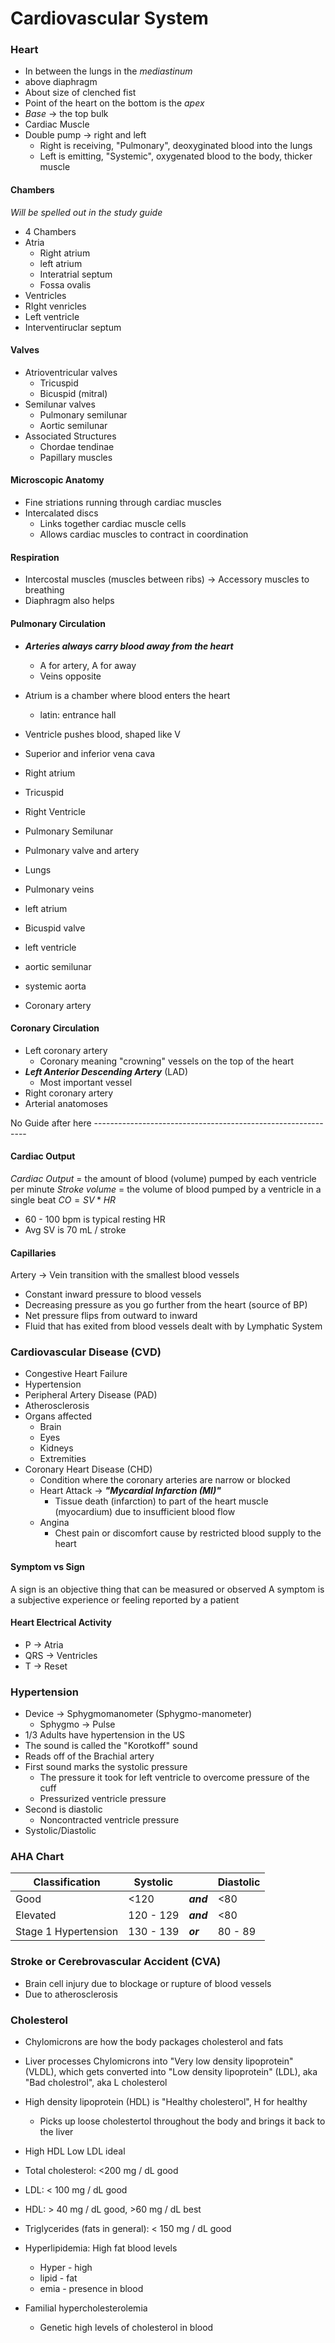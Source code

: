# Cardiovascular System

### Heart
* In between the lungs in the *mediastinum*
* above diaphragm
* About size of clenched fist
* Point of the heart on the bottom is the *apex*
* *Base* -> the top bulk
* Cardiac Muscle
* Double pump -> right and left
	* Right is receiving, "Pulmonary", deoxyginated blood into the lungs
	* Left is emitting, "Systemic", oxygenated blood to the body, thicker muscle

#### Chambers
*Will be spelled out in the study guide*
* 4 Chambers
* Atria
	* Right atrium
	* left atrium
	* Interatrial septum
	* Fossa ovalis
* Ventricles
* RIght venricles
* Left ventricle
* Interventiruclar septum

#### Valves
* Atrioventricular valves
	* Tricuspid
	* Bicuspid (mitral)
* Semilunar valves
	* Pulmonary semilunar
	* Aortic semilunar
* Associated Structures
	* Chordae tendinae
	* Papillary muscles
#### Microscopic Anatomy
* Fine striations running through cardiac muscles
* Intercalated discs
	* Links together cardiac muscle cells
	* Allows cardiac muscles to contract in coordination

#### Respiration
* Intercostal muscles (muscles between ribs) -> Accessory muscles to breathing
* Diaphragm also helps

#### Pulmonary Circulation
* ***Arteries always carry blood away from the heart***
	* A for artery, A for away
	* Veins opposite
* Atrium is a chamber where blood enters the heart
	* latin: entrance hall
* Ventricle pushes blood, shaped like V

* Superior and inferior vena cava
* Right atrium
* Tricuspid
* Right Ventricle
* Pulmonary Semilunar
* Pulmonary valve and artery
* Lungs
* Pulmonary veins
* left atrium
* Bicuspid valve
* left ventricle
* aortic semilunar
* systemic aorta
* Coronary artery

#### Coronary Circulation
* Left coronary artery
	* Coronary meaning "crowning" vessels on the top of the heart
* ***Left Anterior Descending Artery*** (LAD)
	* Most important vessel
* Right coronary artery
* Arterial anatomoses


No Guide after here -------------------------------------------------------------

#### Cardiac Output
*Cardiac Output* = the amount of blood (volume) pumped by each ventricle per minute
*Stroke volume* = the volume of blood pumped by a ventricle in a single beat
$CO = SV * HR$
* 60 - 100 bpm is typical resting HR
* Avg SV is 70 mL / stroke

#### Capillaries
Artery -> Vein transition with the smallest blood vessels
* Constant inward pressure to blood vessels
* Decreasing pressure as you go further from the heart (source of BP)
* Net pressure flips from outward to inward
* Fluid that has exited from blood vessels dealt with by Lymphatic System

### Cardiovascular Disease (CVD)
* Congestive Heart Failure
* Hypertension
* Peripheral Artery Disease (PAD)
* Atherosclerosis
* Organs affected
	* Brain
	* Eyes
	* Kidneys
	* Extremities
* Coronary Heart Disease (CHD)
	* Condition where the coronary arteries are narrow or blocked
	* Heart Attack -> ***"Mycardial Infarction (MI)"***
		* Tissue death (infarction) to part of the heart muscle (myocardium) due to insufficient blood flow
	* Angina
		* Chest pain or discomfort cause by restricted blood supply to the heart

#### Symptom vs Sign
A sign is an objective thing that can be measured or observed
A symptom is a subjective experience or feeling reported by a patient

#### Heart Electrical Activity
* P -> Atria
* QRS -> Ventricles
* T -> Reset

### Hypertension
* Device -> Sphygmomanometer (Sphygmo-manometer)
	* Sphygmo -> Pulse
* 1/3 Adults have hypertension in the US
* The sound is called the "Korotkoff" sound
* Reads off of the Brachial artery
* First sound marks the systolic pressure
	* The pressure it took for left ventricle to overcome pressure of the cuff
	* Pressurized ventricle pressure
* Second is diastolic
	* Noncontracted ventricle pressure
* Systolic/Diastolic

### AHA Chart

| Classification       | Systolic  |           | Diastolic |
| -------------------- | --------- | --------- | --------- |
| Good                 | <120      | ***and*** | <80       |
| Elevated             | 120 - 129 | ***and*** | <80       |
| Stage 1 Hypertension | 130 - 139 | ***or***  | 80 - 89   |

### Stroke or Cerebrovascular Accident (CVA)
* Brain cell injury due to blockage or rupture of blood vessels
* Due to atherosclerosis

### Cholesterol
* Chylomicrons are how the body packages cholesterol and fats
* Liver processes Chylomicrons into "Very low density lipoprotein" (VLDL), which gets converted into "Low density lipoprotein" (LDL), aka "Bad cholestrol", aka L cholesterol
* High density lipoprotein (HDL) is "Healthy cholesterol", H for healthy
	* Picks up loose cholestertol throughout the body and brings it back to the liver
* High HDL Low LDL ideal
* Total cholesterol: <200 mg / dL good
* LDL: < 100 mg / dL good
* HDL: > 40 mg / dL good, >60 mg / dL best
* Triglycerides (fats in general): < 150 mg / dL good

* Hyperlipidemia: High fat blood levels
	* Hyper - high
	* lipid - fat
	* emia - presence in blood
* Familial hypercholesterolemia
	* Genetic high levels of cholesterol in blood